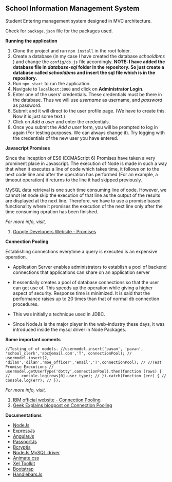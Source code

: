 ## School Information Management System

Student Entering management system designed in MVC architecture.

Check for ``package.json`` file for the packages used.

**Running the application**

1. Clone the project and run ``npm install`` in the root folder.
2. Create a database (in my case I have created the database *schooldbms* )  and change the ``config/db.js`` file accordingly.
**NOTE: I have added the database file in *database-sql* folder in the repository. So just create a database called *schooldbms* and insert the sql file which is in the repository.**
3. Run ``npm start`` to run the application.
4. Navigate to ``localhost:3000`` and click on **Administrator Login**.
5. Enter one of the users' credentials. These credentials must be there in the database. Thus we will use *username* as username, and *password* as password.
6. Submit and it will direct to the user profile page. (We have to create this. Now it is just some text.)
7. Click on *Add a user* and enter the credentials.
8. Once you submit the *Add a user* form, you will be prompted to log in again (For testing purposes. We can always change it). Try logging with the credentials of the new user you have entered.

**Javascript Promises**

Since the inception of ES6 (ECMAScript 6) Promises have taken a very prominent place in Javascript. The execution of Node is made in such a way that when it executes a line of code which takes time, it follows on to the next code line and after the operation has performed (For an example, a timeout operation) it returns to the line it had skipped previously.

MySQL data retrieval is one such time consuming line of code. However, we cannot let node skip the execution of that line as the output of the results are displayed at the next line. Therefore, we have to use a promise based functionality where it promises the execution of the next line only after the time consuming opration has been finished.

*For more info, visit,*

1. [Google Developers Website - Promises](https://developers.google.com/web/fundamentals/primers/promises)



**Connection Pooling**

 Establishing connections everytime a query is executed is an expensive operation.

* Application Server enables administrators to establish a pool of backend connections
that applications can share on an application server

* It essentially creates a pool of database connections so that the user can get use of. This
speeds up the operation while giving a higher aspect of security. Response time is minimized. It is
said that the performance raises up to 20 times than that of normal db connection procedures.

* This was initially a technique used in JDBC.

* Since NodeJs is the major player in the web-industry these days, it was introduced inside the mysql driver
in Node Packages.

**Some important coments**

``
//Testing of of models.
//usermodel.insert('pavan', 'pavan', 'school_clerk','abc@email.com','T', connectionPool);
// usermodel.insert(2, 'dilan','dilan','moe_officer','email','T',connectionPool);
// //Test Promise Executions
// usermodel.getUserType('dotty',connectionPool).then(function (rows) {
//     console.log(rows[0].user_type);
// }).catch(function (err) {
//     console.log(err);
// });
``

*For more info, visit,*

1. [IBM official website - Connection Pooling](https://www.ibm.com/support/knowledgecenter/en/SSAW57_8.5.5/com.ibm.websphere.nd.doc/ae/cdat_conpool.html)
2. [Geek Explains blogpost on Connection Pooling](http://geekexplains.blogspot.com/2008/06/what-is-connection-pooling-why-do-we.html)



**Documentations**

* [NodeJs](https://nodejs.org/docs/latest-v7.x/api/)
* [ExpressJs](https://expressjs.com/en/guide/routing.html)
* [AngularJs](https://docs.angularjs.org/guide/concepts)
* [PassportJs](http://www.passportjs.org/docs/overview)
* [Bcryptjs](https://www.npmjs.com/package/bcryptjs)
* [NodeJs MySQL driver](https://www.npmjs.com/package/mysql)
* [Animate.css](https://github.com/daneden/animate.css/blob/master/README.md)
* [Xel Toolkit](https://xel-toolkit.org/)
* [Bootstrap](https://getbootstrap.com)
* [HandlebarsJs](http://handlebarsjs.com/)